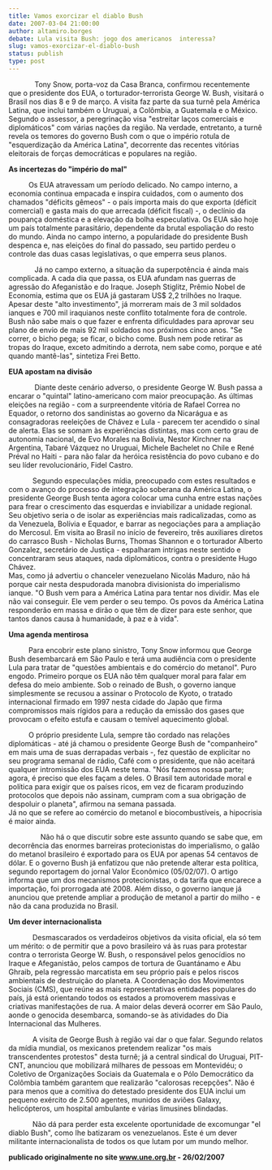```yaml
---
title: Vamos exorcizar el diablo Bush
date: 2007-03-04 21:00:00
author: altamiro.borges
debate: Lula visita Bush: jogo dos americanos  interessa?
slug: vamos-exorcizar-el-diablo-bush
status: publish 
type: post
---
```


  
  
             Tony Snow, porta-voz da Casa Branca, confirmou recentemente que o presidente dos EUA, o torturador-terrorista George W. Bush, visitará o Brasil nos dias 8 e 9 de março. A visita faz parte da sua turnê pela América Latina, que inclui também o Uruguai, a Colômbia, a Guatemala e o México. Segundo o assessor, a peregrinação visa "estreitar laços comerciais e diplomáticos" com várias nações da região. Na verdade, entretanto, a turnê revela os temores do governo Bush com o que o império rotula de "esquerdização da América Latina", decorrente das recentes vitórias eleitorais de forças democráticas e populares na região.  
  
  
**As incertezas do "império do mal"**  
  
  
          Os EUA atravessam um período delicado. No campo interno, a economia continua empacada e inspira cuidados, com o aumento dos chamados "déficits gêmeos" - o país importa mais do que exporta (déficit comercial) e gasta mais do que arrecada (déficit fiscal) -, o declínio da poupança doméstica e a elevação da bolha especulativa. Os EUA são hoje um país totalmente parasitário, dependente da brutal espoliação do resto do mundo. Ainda no campo interno, a popularidade do presidente Bush despenca e, nas eleições do final do passado, seu partido perdeu o controle das duas casas legislativas, o que emperra seus planos.  
  
  
             Já no campo externo, a situação da superpotência é ainda mais complicada. A cada dia que passa, os EUA afundam nas guerras de agressão do Afeganistão e do Iraque. Joseph Stiglitz, Prêmio Nobel de Economia, estima que os EUA já gastaram US$ 2,2 trilhões no Iraque. Apesar deste "alto investimento", já morreram mais de 3 mil soldados ianques e 700 mil iraquianos neste conflito totalmente fora de controle. Bush não sabe mais o que fazer e enfrenta dificuldades para aprovar seu plano de envio de mais 92 mil soldados nos próximos cinco anos. "Se correr, o bicho pega; se ficar, o bicho come. Bush nem pode retirar as tropas do Iraque, exceto admitindo a derrota, nem sabe como, porque e até quando mantê-las", sintetiza Frei Betto.   
  
  
**EUA apostam na divisão**  
  
  
             Diante deste cenário adverso, o presidente George W. Bush passa a encarar o "quintal" latino-americano com maior preocupação. As últimas eleições na região - com a surpreendente vitória de Rafael Correa no Equador, o retorno dos sandinistas ao governo da Nicarágua e as consagradoras reeleições de Chávez e Lula - parecem ter acendido o sinal de alerta. Elas se somam às experiências distintas, mas com certo grau de autonomia nacional, de Evo Morales na Bolívia, Nestor Kirchner na Argentina, Tabaré Vázquez no Uruguai, Michele Bachelet no Chile e René Préval no Haiti - para não falar da heróica resistência do povo cubano e do seu líder revolucionário, Fidel Castro.  
  
  
            Segundo especulações mídia, preocupado com estes resultados e com o avanço do processo de integração soberana da América Latina, o presidente George Bush tenta agora colocar uma cunha entre estas nações para frear o crescimento das esquerdas e inviabilizar a unidade regional. Seu objetivo seria o de isolar as experiências mais radicalizadas, como as da Venezuela, Bolívia e Equador, e barrar as negociações para a ampliação do Mercosul. Em visita ao Brasil no início de fevereiro, três auxiliares diretos do carrasco Bush - Nicholas Burns, Thomas Shannon e o torturador Alberto Gonzalez, secretário de Justiça - espalharam intrigas neste sentido e concentraram seus ataques, nada diplomáticos, contra o presidente Hugo Chávez.  
Mas, como já advertiu o chanceler venezuelano Nicolás Maduro, não há porque cair nesta despudorada manobra divisionista do imperialismo ianque. "O Bush vem para a América Latina para tentar nos dividir. Mas ele não vai conseguir. Ele vem perder o seu tempo. Os povos da América Latina responderão em massa e dirão o que têm de dizer para este senhor, que tantos danos causa à humanidade, à paz e à vida".  
  
  
**Uma agenda mentirosa**  
  
  
          Para encobrir este plano sinistro, Tony Snow informou que George Bush desembarcará em São Paulo e terá uma audiência com o presidente Lula para tratar de "questões ambientais e do comércio do metanol". Puro engodo. Primeiro porque os EUA não têm qualquer moral para falar em defesa do meio ambiente. Sob o reinado de Bush, o governo ianque simplesmente se recusou a assinar o Protocolo de Kyoto, o tratado internacional firmado em 1997 nesta cidade do Japão que firma compromissos mais rígidos para a redução da emissão dos gases que provocam o efeito estufa e causam o temível aquecimento global.  
  
  
          O próprio presidente Lula, sempre tão cordado nas relações diplomáticas - até já chamou o presidente George Bush de "companheiro" em mais uma de suas derrapadas verbais -, fez questão de explicitar no seu programa semanal de rádio, Café com o presidente, que não aceitará qualquer intromissão dos EUA neste tema. "Nós fazemos nossa parte; agora, é preciso que eles façam a deles. O Brasil tem autoridade moral e política para exigir que os países ricos, em vez de ficaram produzindo protocolos que depois não assinam, cumpram com a sua obrigação de despoluir o planeta", afirmou na semana passada.   
Já no que se refere ao comércio do metanol e biocombustíveis, a hipocrisia é maior ainda.  
  
  
                Não há o que discutir sobre este assunto quando se sabe que, em decorrência das enormes barreiras protecionistas do imperialismo, o galão do metanol brasileiro é exportado para os EUA por apenas 54 centavos de dólar. E o governo Bush já enfatizou que não pretende alterar esta política, segundo reportagem do jornal Valor Econômico (05/02/07). O artigo informa que um dos mecanismos protecionistas, o da tarifa que encarece a importação, foi prorrogada até 2008. Além disso, o governo ianque já anunciou que pretende ampliar a produção de metanol a partir do milho - e não da cana produzida no Brasil.  
  
  
**Um dever internacionalista**  
  
  
            Desmascarados os verdadeiros objetivos da visita oficial, ela só tem um mérito: o de permitir que a povo brasileiro vá às ruas para protestar contra o terrorista George W. Bush, o responsável pelos genocídios no Iraque e Afeganistão, pelos campos de tortura de Guantánamo e Abu Ghraib, pela regressão marcatista em seu próprio país e pelos riscos ambientais de destruição do planeta. A Coordenação dos Movimentos Sociais (CMS), que reúne as mais representativas entidades populares do país, já está orientando todos os estados a promoverem massivas e criativas manifestações de rua. A maior delas deverá ocorrer em São Paulo, aonde o genocida desembarca, somando-se às atividades do Dia Internacional das Mulheres.   
  
  
            A visita de George Bush à região vai dar o que falar. Segundo relatos da mídia mundial, os mexicanos pretendem realizar "os mais transcendentes protestos" desta turnê; já a central sindical do Uruguai, PIT-CNT, anunciou que mobilizará milhares de pessoas em Montevidéu; o Coletivo de Organizações Sociais da Guatemala e o Pólo Democrático da Colômbia também garantem que realizarão "calorosas recepções". Não é para menos que a comitiva do detestado presidente dos EUA inclui um pequeno exército de 2.500 agentes, munidos de aviões Galaxy, helicópteros, um hospital ambulante e várias limusines blindadas.  
  
  
            Não dá para perder esta excelente oportunidade de excomungar "el diablo Bush", como lhe batizaram os venezuelanos. Este é um dever militante internacionalista de todos os que lutam por um mundo melhor.   
  
  
**publicado originalmente no site www.une.org.br - 26/02/2007**


